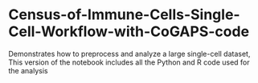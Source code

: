 # Census-of-Immune-Cells-Single-Cell-Workflow-with-CoGAPS-code
Demonstrates how to preprocess and analyze a large single-cell dataset, This version of the notebook includes all the Python and R code used for the analysis
